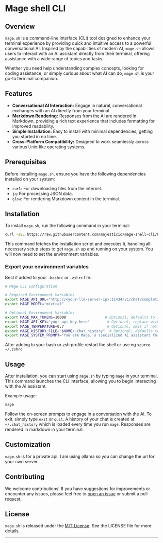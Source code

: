 
# Mage shell CLI

## Overview

`mage.sh` is a command-line interface (CLI) tool designed to enhance your terminal experience by providing quick and intuitive access to a powerful conversational AI. Inspired by the capabilities of modern AI, `mage.sh` allows users to interact with an AI assistant directly from their terminal, offering assistance with a wide range of topics and tasks.

Whether you need help understanding complex concepts, looking for coding assistance, or simply curious about what AI can do, `mage.sh` is your go-to terminal companion.

## Features

- **Conversational AI Interaction:** Engage in natural, conversational exchanges with an AI directly from your terminal.
- **Markdown Rendering:** Responses from the AI are rendered in Markdown, providing a rich text experience that includes formatting for improved readability.
- **Simple Installation:** Easy to install with minimal dependencies, getting you started in no time.
- **Cross-Platform Compatibility:** Designed to work seamlessly across various Unix-like operating systems.

## Prerequisites

Before installing `mage.sh`, ensure you have the following dependencies installed on your system:

- `curl`: For downloading files from the internet.
- `jq`: For processing JSON data.
- `glow`: For rendering Markdown content in the terminal.

## Installation

To install `mage.sh`, run the following command in your terminal:

```sh
curl -sSL https://raw.githubusercontent.com/majesticio/mage-shell-cli/main/install.sh | sudo bash
```
This command fetches the installation script and executes it, handling all necessary setup steps to get `mage.sh` up and running on your system. You will now need to set the environment variables.

### Export your environment variables
Best if added to your `.bashrc` or `.zshrc` file.

```sh
# Mage CLI Configuration

# Required Environment Variables
export MAGE_API_URL="http://<your-llm-server-ip>:11434/v1/chat/completions"
export MAGE_MODEL="mixtral"

# Optional Environment Variables
export MAGE_MAX_TOKENS=10000                  # Optional; defaults to 10000 if not set
export MAGE_API_KEY="your_api_key_here"        # Optional; replace with your actual API key
export MAGE_TEMPERATURE=0.7                    # Optional; omit if not needed
export MAGE_HISTORY_FILE="$HOME/.chat_history"  # Optional; defaults to ~/.chat_history if not set
export MAGE_SYSTEM_PROMPT="You are Mage, a specialized AI assistant for technical support."  # Optional
```

After adding to your bash or zsh profile restart the shell or use eg `source ~/.zshrc`

## Usage

After installation, you can start using `mage.sh` by typing `mage` in your terminal. This command launches the CLI interface, allowing you to begin interacting with the AI assistant.

Example usage:

```sh
mage
```

Follow the on-screen prompts to engage in a conversation with the AI. To exit, simply type `exit` or `quit`. A history of your chat is created at `~/.chat_history` which is loaded every time you run `mage`. Responses are rendered in markdown in your terminal.

## Customization

`mage.sh` is for a private api. I am using ollama so you can change the url for your own server.

## Contributing

We welcome contributions! If you have suggestions for improvements or encounter any issues, please feel free to [open an issue](https://github.com/username/repo/issues) or submit a pull request.

## License

`mage.sh` is released under the [MIT License](https://opensource.org/licenses/MIT). See the LICENSE file for more details.

---

